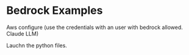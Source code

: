# Bedrock Examples

Aws configure 
(use the credentials with an user with bedrock allowed. Claude LLM)

Lauchn the python files.

